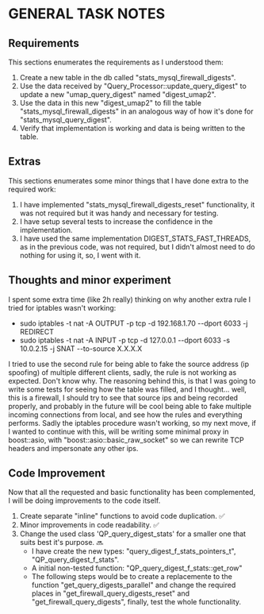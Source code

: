 GENERAL TASK NOTES
==================

Requirements
------------

This sections enumerates the requirements as I understood them:

1. Create a new table in the db called "stats_mysql_firewall_digests".
2. Use the data received by "Query_Processor::update_query_digest" to update a new "umap_query_digest" named "digest_umap2".
3. Use the data in this new "digest_umap2" to fill the table "stats_mysql_firewall_digests" in an analogous way of how it's done for "stats_mysql_query_digest".
4. Verify that implementation is working and data is being written to the table.


Extras
------

This sections enumerates some minor things that I have done extra to the required work:

1. I have implemented "stats_mysql_firewall_digests_reset" functionality, it was not required but it was handy and necessary for testing.
2. I have setup several tests to increase the confidence in the implementation.
3. I have used the same implementation DIGEST_STATS_FAST_THREADS, as in the previous code, was not required, but I didn't almost need to do nothing for using it, so, I went with it.

Thoughts and minor experiment
-----------------------------

I spent some extra time (like 2h really) thinking on why another extra rule I tried for iptables wasn't working:

* sudo iptables -t nat -A OUTPUT -p tcp -d 192.168.1.70 --dport 6033 -j REDIRECT
* sudo iptables -t nat -A INPUT -p tcp -d 127.0.0.1 --dport 6033 -s 10.0.2.15 -j SNAT --to-source X.X.X.X

I tried to use the second rule for being able to fake the source address (ip spoofing) of multiple different clients,
sadly, the rule is not working as expected. Don't know why. The reasoning behind this, is that I was going to write some
tests for seeing how the table was filled, and I thought... well, this is a firewall, I should try to see that source ips
and being recorded properly, and probably in the future will be cool being able to fake multiple incoming connections from
local, and see how the rules and everything performs. Sadly the iptables procedure wasn't working, so my next move, if
I wanted to continue with this, will be writing some minimal proxy in boost::asio, with "boost::asio::basic_raw_socket"
so we can rewrite TCP headers and impersonate any other ips.


Code Improvement
----------------

Now that all the requested and basic functionality has been complemented, I will be doing improvements to the code itself.

1. Create separate "inline" functions to avoid code duplication. :white_check_mark:
2. Minor improvements in code readability. :white_check_mark:
3. Change the used class 'QP_query_digest_stats' for a smaller one that suits best it's purpose. :soon:
    * I have create the new types: "query_digest_f_stats_pointers_t", "QP_query_digest_f_stats".
    * A initial non-tested function: "QP_query_digest_f_stats::get_row"
    * The following steps would be to create a replacemente to the function "get_query_digests_parallel" and change the required places in "get_firewall_query_digests_reset" and "get_firewall_query_digests", finally,
    test the whole functionality.